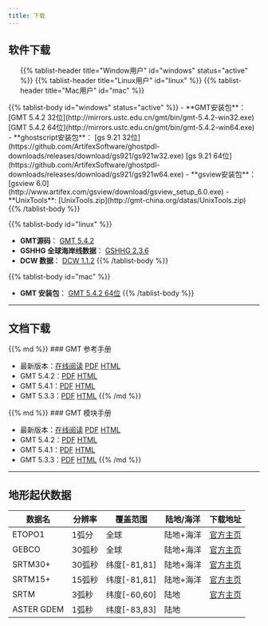 ```yaml
---
title: 下载
---
```


## 软件下载

<div>
<ul class="nav nav-tabs" role="tablist">
{{% tablist-header title="Window用户" id="windows" status="active" %}}
{{% tablist-header title="Linux用户" id="linux" %}}
{{% tablist-header title="Mac用户" id="mac" %}}
</ul>

<div class="tab-content">
{{% tablist-body id="windows" status="active" %}}
- **GMT安装包**： [GMT 5.4.2 32位](http://mirrors.ustc.edu.cn/gmt/bin/gmt-5.4.2-win32.exe) [GMT 5.4.2 64位](http://mirrors.ustc.edu.cn/gmt/bin/gmt-5.4.2-win64.exe)
- **ghostscript安装包**： [gs 9.21 32位](https://github.com/ArtifexSoftware/ghostpdl-downloads/releases/download/gs921/gs921w32.exe) [gs 9.21 64位](https://github.com/ArtifexSoftware/ghostpdl-downloads/releases/download/gs921/gs921w64.exe)
- **gsview安装包**： [gsview 6.0](http://www.artifex.com/gsview/download/gsview_setup_6.0.exe)
- **UnixTools**: [UnixTools.zip](http://gmt-china.org/datas/UnixTools.zip)
{{% /tablist-body %}}

{{% tablist-body id="linux" %}}
- **GMT源码**： [GMT 5.4.2](http://mirrors.ustc.edu.cn/gmt/gmt-5.4.2-src.tar.gz)
- **GSHHG 全球海岸线数据**： [GSHHG 2.3.6](http://mirrors.ustc.edu.cn/gmt/gshhg-gmt-2.3.6.tar.gz)
- **DCW 数据**： [DCW 1.1.2](http://mirrors.ustc.edu.cn/gmt/dcw-gmt-1.1.2.tar.gz)
{{% /tablist-body %}}

{{% tablist-body id="mac" %}}
- **GMT 安装包**： [GMT 5.4.2 64位](http://mirrors.ustc.edu.cn/gmt/bin/gmt-5.4.2-darwin-x84_64.dmg)
{{% /tablist-body %}}
</div>
</div>

---

## 文档下载

<div class="row">
<div class="col-md-4">
{{% md %}}
### GMT 参考手册

- 最新版本：[在线阅读](http://docs.gmt-china.org) [PDF](http://docs.gmt-china.org/GMT_docs.pdf) [HTML](http://docs.gmt-china.org/GMT_docs.zip)
- GMT 5.4.2：[PDF](https://github.com/gmt-china/GMT_docs/releases/download/5.4.2/GMT_docs.pdf) [HTML](https://github.com/gmt-china/GMT_docs/releases/download/5.4.2/GMT_docs.zip)
- GMT 5.4.1：[PDF](https://github.com/gmt-china/GMT_docs/releases/download/5.4.1/GMT_docs.pdf) [HTML](https://github.com/gmt-china/GMT_docs/releases/download/5.4.1/GMT_docs.zip)
- GMT 5.3.3：[PDF](https://github.com/gmt-china/GMT_docs/releases/download/5.3.3/GMT_docs.pdf) [HTML](https://github.com/gmt-china/GMT_docs/releases/download/5.3.3/GMT_docs.zip)
{{% /md %}}
</div>

<div class="col-md-4">
{{% md %}}
### GMT 模块手册

- 最新版本：[在线阅读](http://modules.gmt-china.org) [PDF](http://modules.gmt-china.org/GMT_modules.pdf) [HTML](http://modules.gmt-china.org/GMT_modules.zip)
- GMT 5.4.2：[PDF](https://github.com/gmt-china/GMT_modules/releases/download/5.4.2/GMT_modules.pdf) [HTML](https://github.com/gmt-china/GMT_modules/releases/download/5.4.2/GMT_modules.zip)
- GMT 5.4.1：[PDF](https://github.com/gmt-china/GMT_modules/releases/download/5.4.1/GMT_modules.pdf) [HTML](https://github.com/gmt-china/GMT_modules/releases/download/5.4.1/GMT_modules.zip)
- GMT 5.3.3：[PDF](https://github.com/gmt-china/GMT_modules/releases/download/5.3.3/GMT_modules.pdf) [HTML](https://github.com/gmt-china/GMT_modules/releases/download/5.3.3/GMT_modules.zip)
{{% /md %}}
</div>
</div>

---

## 地形起伏数据

| 数据名      | 分辨率 | 覆盖范围     | 陆地/海洋  | 下载地址
|-------------|---------------|--------------|------------|-------------
| ETOPO1      | 1弧分  | 全球         | 陆地+海洋  | [官方主页](http://www.ngdc.noaa.gov/mgg/global/)
| GEBCO       | 30弧秒 | 全球         | 陆地+海洋  | [官方主页](http://www.bodc.ac.uk/data/online_delivery/gebco/)
| SRTM30+     | 30弧秒 | 纬度[-81,81] | 陆地+海洋  | [官方主页](http://topex.ucsd.edu/WWW_html/srtm30_plus.html)
| SRTM15+     | 15弧秒 | 纬度[-81,81] | 陆地+海洋  | [官方主页](http://topex.ucsd.edu/WWW_html/mar_topo.html)
| SRTM        | 3弧秒  | 纬度[-60,60] | 陆地       | [官方主页](http://srtm.csi.cgiar.org/SELECTION/inputCoord.asp)
| ASTER GDEM  | 1弧秒  | 纬度[-83,83] | 陆地       |
